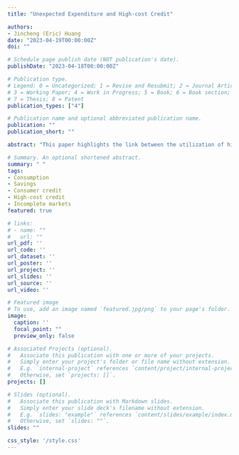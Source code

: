 ```yaml
---
title: "Unexpected Expenditure and High-cost Credit"

authors:
- Jincheng (Eric) Huang
date: "2023-04-19T00:00:00Z"
doi: ""

# Schedule page publish date (NOT publication's date).
publishDate: "2023-04-18T00:00:00Z"

# Publication type.
# Legend: 0 = Uncategorized; 1 = Revise and Resubmit; 2 = Journal Article;
# 3 = Working Paper; 4 = Work in Progress; 5 = Book; 6 = Book section;
# 7 = Thesis; 8 = Patent
publication_types: ["4"]

# Publication name and optional abbreviated publication name.
publication: ""
publication_short: ""

abstract: "This paper highlights the link between the utilization of high-cost consumer credits by wealth-poor households and the risks associated with household expenditures. Using the PSID and the SCF, I document that households with very limited liquid wealth and available credit while facing unexpected expenses are more likely to resort to high-cost credit options, such as payday loans. Furthermore, these unexpected expenses probably stem from specific spending categories, such as medical costs as well as vehicle and home repairs. For households at their borrowing constraints, occurrence of expenditure shocks tends to reduce consumption growth and savings rate, which impedes wealth accumulation. I discuss the role of expenditure shocks in models of consumption-savings and why they are crucial for understanding the demand for high-cost credits."

# Summary. An optional shortened abstract.
summary: " "
tags:
- Consumption
- Savings
- Consumer credit
- High-cost credit
- Incomplete markets
featured: true

# links:
# - name: ""
#   url: ""
url_pdf: ''
url_code: ''
url_dataset: ''
url_poster: ''
url_project: ''
url_slides: ''
url_source: ''
url_video: ''

# Featured image
# To use, add an image named `featured.jpg/png` to your page's folder.
image:
  caption: ''
  focal_point: ""
  preview_only: false

# Associated Projects (optional).
#   Associate this publication with one or more of your projects.
#   Simply enter your project's folder or file name without extension.
#   E.g. `internal-project` references `content/project/internal-project/index.md`.
#   Otherwise, set `projects: []`.
projects: []

# Slides (optional).
#   Associate this publication with Markdown slides.
#   Simply enter your slide deck's filename without extension.
#   E.g. `slides: "example"` references `content/slides/example/index.md`.
#   Otherwise, set `slides: ""`.
slides: ""

css_style: '/style.css'
---
```

